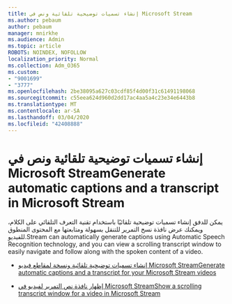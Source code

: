 ```yaml
---
title: إنشاء تسميات توضيحية تلقائية ونص في Microsoft Stream
ms.author: pebaum
author: pebaum
manager: mnirkhe
ms.audience: Admin
ms.topic: article
ROBOTS: NOINDEX, NOFOLLOW
localization_priority: Normal
ms.collection: Adm_O365
ms.custom:
- "9001699"
- "3777"
ms.openlocfilehash: 2be38095a627c03cdf85f4d00f31c61491198068
ms.sourcegitcommit: c55eea624d960d2dd17ac4aa5a4c23e34e6443b8
ms.translationtype: MT
ms.contentlocale: ar-SA
ms.lasthandoff: 03/04/2020
ms.locfileid: "42408888"
---
```

# <a name="generate-automatic-captions-and-a-transcript-in-microsoft-stream"></a><span data-ttu-id="402f1-102">إنشاء تسميات توضيحية تلقائية ونص في Microsoft Stream</span><span class="sxs-lookup"><span data-stu-id="402f1-102">Generate automatic captions and a transcript in Microsoft Stream</span></span>

<span data-ttu-id="402f1-103">يمكن للدفق إنشاء تسميات توضيحية تلقائيًا باستخدام تقنية التعرف التلقائي على الكلام، ويمكنك عرض نافذة نسخ التمرير للتنقل بسهولة ومتابعتها مع المحتوى المنطوق للفيديو.</span><span class="sxs-lookup"><span data-stu-id="402f1-103">Stream can automatically generate captions using Automatic Speech Recognition technology, and you can view a scrolling transcript window to easily navigate and follow along with the spoken content of a video.</span></span>

- [<span data-ttu-id="402f1-104">إنشاء تسميات توضيحية تلقائية ونسخة لمقاطع فيديو Microsoft Stream</span><span class="sxs-lookup"><span data-stu-id="402f1-104">Generate automatic captions and a transcript for your Microsoft Stream videos</span></span>](https://docs.microsoft.com/stream/portal-autogenerate-captions)

- [<span data-ttu-id="402f1-105">إظهار نافذة نص التمرير لفيديو في Microsoft Stream</span><span class="sxs-lookup"><span data-stu-id="402f1-105">Show a scrolling transcript window for a video in Microsoft Stream</span></span>](https://docs.microsoft.com/stream/portal-configure-transcript-mode)
